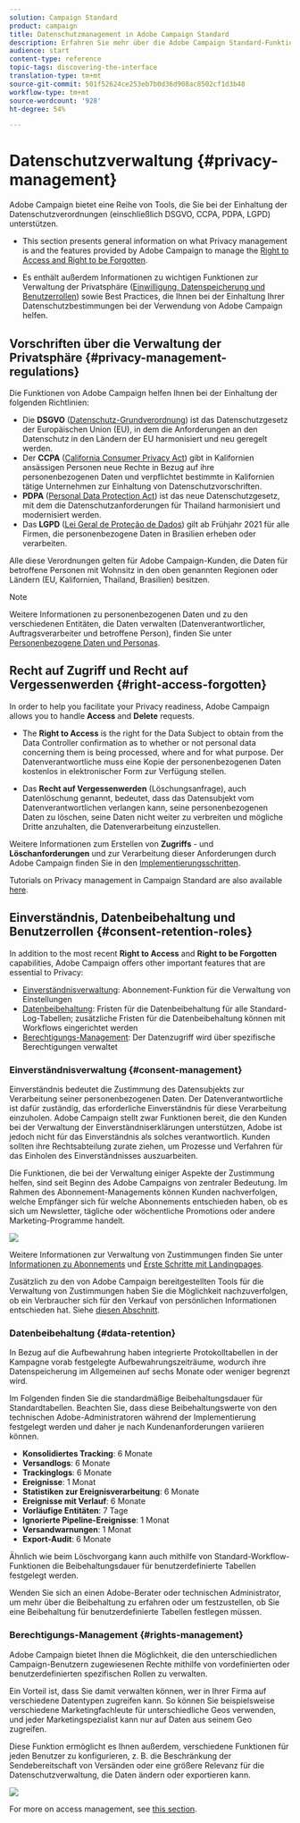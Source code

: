 ```yaml
---
solution: Campaign Standard
product: campaign
title: Datenschutzmanagement in Adobe Campaign Standard
description: Erfahren Sie mehr über die Adobe Campaign Standard-Funktionen zum Verwalten der Privatsphäre.
audience: start
content-type: reference
topic-tags: discovering-the-interface
translation-type: tm+mt
source-git-commit: 501f52624ce253eb7b0d36d908ac8502cf1d3b48
workflow-type: tm+mt
source-wordcount: '928'
ht-degree: 54%

---
```



# Datenschutzverwaltung {#privacy-management}

Adobe Campaign bietet eine Reihe von Tools, die Sie bei der Einhaltung der Datenschutzverordnungen (einschließlich DSGVO, CCPA, PDPA, LGPD) unterstützen.

* This section presents general information on what Privacy management is and the features provided by Adobe Campaign to manage the [Right to Access and Right to be Forgotten](#right-access-forgotten).

* Es enthält außerdem Informationen zu wichtigen Funktionen zur Verwaltung der Privatsphäre ([Einwilligung, Datenspeicherung und Benutzerrollen](#consent-retention-roles)) sowie Best Practices, die Ihnen bei der Einhaltung Ihrer Datenschutzbestimmungen bei der Verwendung von Adobe Campaign helfen.

## Vorschriften über die Verwaltung der Privatsphäre {#privacy-management-regulations}

Die Funktionen von Adobe Campaign helfen Ihnen bei der Einhaltung der folgenden Richtlinien:

* Die **DSGVO** ([Datenschutz-Grundverordnung](https://ec.europa.eu/info/law/law-topic/data-protection/reform/what-does-general-data-protection-regulation-gdpr-govern_de)) ist das Datenschutzgesetz der Europäischen Union (EU), in dem die Anforderungen an den Datenschutz in den Ländern der EU harmonisiert und neu geregelt werden.
* Der **CCPA** ([California Consumer Privacy Act](https://leginfo.legislature.ca.gov/faces/codes_displayText.xhtml?lawCode=CIV&amp;division=3.&amp;title=1.81.5.&amp;part=4.&amp;chapter=&amp;article=)) gibt in Kalifornien ansässigen Personen neue Rechte in Bezug auf ihre personenbezogenen Daten und verpflichtet bestimmte in Kalifornien tätige Unternehmen zur Einhaltung von Datenschutzvorschriften.
* **PDPA** ([Personal Data Protection Act](https://secureprivacy.ai/thailand-pdpa-summary-what-businesses-need-to-know/)) ist das neue Datenschutzgesetz, mit dem die Datenschutzanforderungen für Thailand harmonisiert und modernisiert werden.
* Das **LGPD** ([Lei Geral de Proteção de Dados](https://iapp.org/media/pdf/resource_center/Brazilian_General_Data_Protection_Law.pdf)) gilt ab Frühjahr 2021 für alle Firmen, die personenbezogene Daten in Brasilien erheben oder verarbeiten.

Alle diese Verordnungen gelten für Adobe Campaign-Kunden, die Daten für betroffene Personen mit Wohnsitz in den oben genannten Regionen oder Ländern (EU, Kalifornien, Thailand, Brasilien) besitzen.

>[!NOTE]
>
>Weitere Informationen zu personenbezogenen Daten und zu den verschiedenen Entitäten, die Daten verwalten (Datenverantwortlicher, Auftragsverarbeiter und betroffene Person), finden Sie unter [Personenbezogene Daten und Personas](../../start/using/privacy.md#personal-data).

## Recht auf Zugriff und Recht auf Vergessenwerden {#right-access-forgotten}

In order to help you facilitate your Privacy readiness, Adobe Campaign allows you to handle **Access** and **Delete** requests.

* The **Right to Access** is the right for the Data Subject to obtain from the Data Controller confirmation as to whether or not personal data concerning them is being processed, where and for what purpose. Der Datenverantwortliche muss eine Kopie der personenbezogenen Daten kostenlos in elektronischer Form zur Verfügung stellen.

* Das **Recht auf Vergessenwerden** (Löschungsanfrage), auch Datenlöschung genannt, bedeutet, dass das Datensubjekt vom Datenverantwortlichen verlangen kann, seine personenbezogenen Daten zu löschen, seine Daten nicht weiter zu verbreiten und mögliche Dritte anzuhalten, die Datenverarbeitung einzustellen.

Weitere Informationen zum Erstellen von **Zugriffs** - und **Löschanforderungen** und zur Verarbeitung dieser Anforderungen durch Adobe Campaign finden Sie in den [Implementierungsschritten](../../start/using/privacy-requests.md#about-privacy-requests).

Tutorials on Privacy management in Campaign Standard are also available [here](https://experienceleague.adobe.com/docs/campaign-standard-learn/tutorials/privacy/privacy-overview.html?lang=en#privacy).

## Einverständnis, Datenbeibehaltung und Benutzerrollen {#consent-retention-roles}

In addition to the most recent **Right to Access** and **Right to be Forgotten** capabilities, Adobe Campaign offers other important features that are essential to Privacy:

* [Einverständnisverwaltung](#consent-management): Abonnement-Funktion für die Verwaltung von Einstellungen
* [Datenbeibehaltung](#data-retention): Fristen für die Datenbeibehaltung für alle Standard-Log-Tabellen; zusätzliche Fristen für die Datenbeibehaltung können mit Workflows eingerichtet werden
* [Berechtigungs-Management](#rights-management): Der Datenzugriff wird über spezifische Berechtigungen verwaltet

### Einverständnisverwaltung {#consent-management}

Einverständnis bedeutet die Zustimmung des Datensubjekts zur Verarbeitung seiner personenbezogenen Daten. Der Datenverantwortliche ist dafür zuständig, das erforderliche Einverständnis für diese Verarbeitung einzuholen. Adobe Campaign stellt zwar Funktionen bereit, die den Kunden bei der Verwaltung der Einverständniserklärungen unterstützen, Adobe ist jedoch nicht für das Einverständnis als solches verantwortlich. Kunden sollten ihre Rechtsabteilung zurate ziehen, um Prozesse und Verfahren für das Einholen des Einverständnisses auszuarbeiten.

Die Funktionen, die bei der Verwaltung einiger Aspekte der Zustimmung helfen, sind seit Beginn des Adobe Campaigns von zentraler Bedeutung. Im Rahmen des Abonnement-Managements können Kunden nachverfolgen, welche Empfänger sich für welche Abonnements entschieden haben, ob es sich um Newsletter, tägliche oder wöchentliche Promotions oder andere Marketing-Programme handelt.

![](assets/privacy-consent-management.png)

Weitere Informationen zur Verwaltung von Zustimmungen finden Sie unter [Informationen zu Abonnements](../../audiences/using/about-subscriptions.md) und [Erste Schritte mit Landingpages](../../channels/using/getting-started-with-landing-pages.md).

Zusätzlich zu den von Adobe Campaign bereitgestellten Tools für die Verwaltung von Zustimmungen haben Sie die Möglichkeit nachzuverfolgen, ob ein Verbraucher sich für den Verkauf von persönlichen Informationen entschieden hat. Siehe [diesen Abschnitt](../../start/using/privacy-requests.md#sale-of-personal-information-ccpa).

### Datenbeibehaltung {#data-retention}

In Bezug auf die Aufbewahrung haben integrierte Protokolltabellen in der Kampagne vorab festgelegte Aufbewahrungszeiträume, wodurch ihre Datenspeicherung im Allgemeinen auf sechs Monate oder weniger begrenzt wird.

Im Folgenden finden Sie die standardmäßige Beibehaltungsdauer für Standardtabellen. Beachten Sie, dass diese Beibehaltungswerte von den technischen Adobe-Administratoren während der Implementierung festgelegt werden und daher je nach Kundenanforderungen variieren können.

* **Konsolidiertes Tracking**: 6 Monate
* **Versandlogs**: 6 Monate
* **Trackinglogs**: 6 Monate
* **Ereignisse**: 1 Monat
* **Statistiken zur Ereignisverarbeitung**: 6 Monate
* **Ereignisse mit Verlauf**: 6 Monate
* **Vorläufige Entitäten**: 7 Tage
* **Ignorierte Pipeline-Ereignisse**: 1 Monat
* **Versandwarnungen**: 1 Monat
* **Export-Audit**: 6 Monate

Ähnlich wie beim Löschvorgang kann auch mithilfe von Standard-Workflow-Funktionen die Beibehaltungsdauer für benutzerdefinierte Tabellen festgelegt werden.

Wenden Sie sich an einen Adobe-Berater oder technischen Administrator, um mehr über die Beibehaltung zu erfahren oder um festzustellen, ob Sie eine Beibehaltung für benutzerdefinierte Tabellen festlegen müssen.

### Berechtigungs-Management {#rights-management}

Adobe Campaign bietet Ihnen die Möglichkeit, die den unterschiedlichen Campaign-Benutzern zugewiesenen Rechte mithilfe von vordefinierten oder benutzerdefinierten spezifischen Rollen zu verwalten.

Ein Vorteil ist, dass Sie damit verwalten können, wer in Ihrer Firma auf verschiedene Datentypen zugreifen kann. So können Sie beispielsweise verschiedene Marketingfachleute für unterschiedliche Geos verwenden, und jeder Marketingspezialist kann nur auf Daten aus seinem Geo zugreifen.

Diese Funktion ermöglicht es Ihnen außerdem, verschiedene Funktionen für jeden Benutzer zu konfigurieren, z. B. die Beschränkung der Sendebereitschaft von Versänden oder eine größere Relevanz für die Datenschutzverwaltung, die Daten ändern oder exportieren kann.

![](assets/privacy-user-management.png)

For more on access management, see [this section](../../administration/using/about-access-management.md).